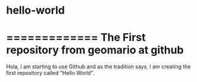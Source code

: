 # hello-world
=============
The First repository from geomario at github
=============
Hola, I am starting to use Github and as the tradition says, I am creating the first repository called "Hello World".
